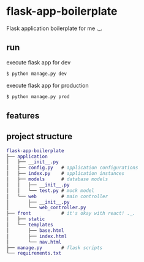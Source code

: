 # flask-app-boilerplate
Flask application boilerplate for me ._.

## run

execute flask app for dev

```bash
$ python manage.py dev
```

execute flask app for production

```bash
$ python manage.py prod
```

## features

## project structure

```GAP
flask-app-boilerplate
├── application
│   ├── __init__.py
│   ├── config.py   # application configurations
│   ├── index.py    # application instances
│   ├── models      # database models
│   │   ├── __init__.py
│   │   └── test.py # mock model
│   └── web         # main controller
│       ├── __init__.py
│       └── web_controller.py
├── front           # it's okay with react! ._.
│   ├── static
│   └── templates   
│       ├── base.html
│       ├── index.html
│       └── nav.html
├── manage.py       # flask scripts
└── requirements.txt
```